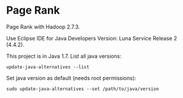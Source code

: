 # Page Rank

Page Rank with Hadoop 2.7.3.

Use Eclipse IDE for Java Developers Version: Luna Service Release 2 (4.4.2).  

This project is in Java 1.7. List all java versions:  

~~~
update-java-alternatives --list
~~~

Set java version as default (needs root permissions):  

~~~
sudo update-java-alternatives --set /path/to/java/version
~~~
